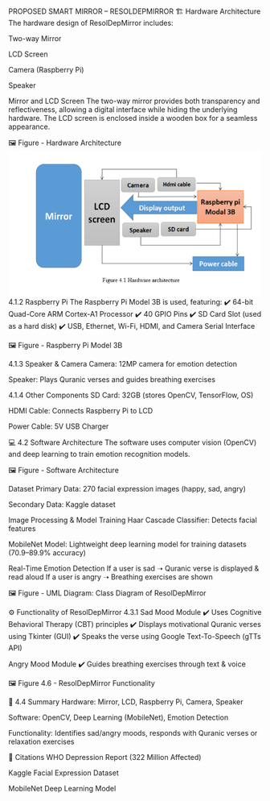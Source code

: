 PROPOSED SMART MIRROR – RESOLDEPMIRROR
🏗️ Hardware Architecture
The hardware design of ResolDepMirror includes:

Two-way Mirror

LCD Screen

Camera (Raspberry Pi)

Speaker

Mirror and LCD Screen
The two-way mirror provides both transparency and reflectiveness, allowing a digital interface while hiding the underlying hardware. The LCD screen is enclosed inside a wooden box for a seamless appearance.

🖼 Figure - Hardware Architecture
![Hardware Architecture](/hardware_Architecture.png)
4.1.2 Raspberry Pi
The Raspberry Pi Model 3B is used, featuring:
✔️ 64-bit Quad-Core ARM Cortex-A1 Processor
✔️ 40 GPIO Pins
✔️ SD Card Slot (used as a hard disk)
✔️ USB, Ethernet, Wi-Fi, HDMI, and Camera Serial Interface

🖼 Figure  - Raspberry Pi Model 3B

4.1.3 Speaker & Camera
Camera: 12MP camera for emotion detection

Speaker: Plays Quranic verses and guides breathing exercises

4.1.4 Other Components
SD Card: 32GB (stores OpenCV, TensorFlow, OS)

HDMI Cable: Connects Raspberry Pi to LCD

Power Cable: 5V USB Charger

💻 4.2 Software Architecture
The software uses computer vision (OpenCV) and deep learning to train emotion recognition models.

🖼 Figure - Software Architecture

 Dataset
Primary Data: 270 facial expression images (happy, sad, angry)

Secondary Data: Kaggle dataset

Image Processing & Model Training
Haar Cascade Classifier: Detects facial features

MobileNet Model: Lightweight deep learning model for training datasets (70.9–89.9% accuracy)

Real-Time Emotion Detection
If a user is sad ➝ Quranic verse is displayed & read aloud
If a user is angry ➝ Breathing exercises are shown

🖼 Figure  - UML Diagram: Class Diagram of ResolDepMirror

⚙️ Functionality of ResolDepMirror
4.3.1 Sad Mood Module
✔️ Uses Cognitive Behavioral Therapy (CBT) principles
✔️ Displays motivational Quranic verses using Tkinter (GUI)
✔️ Speaks the verse using Google Text-To-Speech (gTTs API)

 Angry Mood Module
✔️ Guides breathing exercises through text & voice

🖼 Figure 4.6 - ResolDepMirror Functionality

📌 4.4 Summary
Hardware: Mirror, LCD, Raspberry Pi, Camera, Speaker

Software: OpenCV, Deep Learning (MobileNet), Emotion Detection

Functionality: Identifies sad/angry moods, responds with Quranic verses or relaxation exercises

📜 Citations
WHO Depression Report (322 Million Affected)

Kaggle Facial Expression Dataset

MobileNet Deep Learning Model
